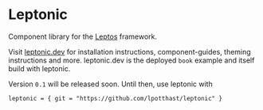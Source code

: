 # Leptonic

Component library for the [Leptos](https://github.com/leptos-rs/leptos) framework.

Visit [leptonic.dev](https://leptonic.dev) for installation instructions, component-guides, theming instructions and more. leptonic.dev is the deployed `book` example and itself build with leptonic.

Version `0.1` will be released soon. Until then, use leptonic with

    leptonic = { git = "https://github.com/lpotthast/leptonic" }
